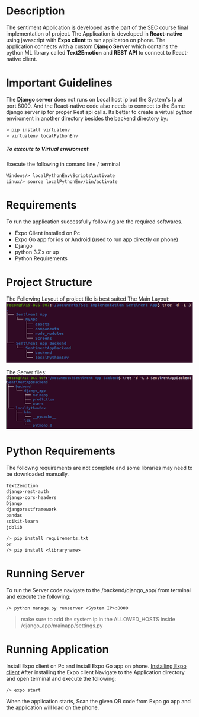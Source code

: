 # Description
The sentiment Application is developed as the part of the SEC course final implementation of project. The Application is developed in **React-native** using javascript with **Expo client** to run applicaton on phone. 
The application connects with a custom **Django Server** which contains the python ML library called **Text2Emotion** and **REST API** to connect to React-native client.

# Important Guidelines
The **Django server** does not runs on Local host ip but the System's Ip at port 8000. And the React-native code also needs to connect to the Same django server ip for proper Rest api calls.
Its better to create a virtual python enviroment in another directory besides the backend directory by:
```
> pip install virtualenv
> virtualenv localPythonEnv
```
##### To execute to Virtual enviroment
Execute the following in comand line / terminal
```
Windows/> localPythonEnv\Scripts\activate
Linux/> source localPythonEnv/bin/activate
```

# Requirements
To run the application successfully following are the required softwares.
+ Expo Client installed on Pc
+ Expo Go app for ios or Android (used to run app directly on phone)
+ Django
+ python 3.7.x or up
+ Python Requirements

# Project Structure
The Following Layout of project file is best suited
The Main Layout:
![](https://github.com/abdullahrecon999/Sentiment-App/blob/main/assets/Screenshot%20from%202021-06-11%2016-53-22.png)

The Server files:
![](https://github.com/abdullahrecon999/Sentiment-App/blob/main/assets/Screenshot%20from%202021-06-11%2016-39-29.png)

# Python Requirements
The followng requirements are not complete and some libraries may need to be downloaded manually.
```
Text2emotion
django-rest-auth
django-cors-headers
Django
djangorestframework
pandas
scikit-learn
joblib
```
```
/> pip install requirements.txt
or
/> pip install <libraryname>
```
# Running Server
To run the Server code navigate to the /backend/django_app/ from terminal and execute the following:
```
/> python manage.py runserver <System IP>:8000
```
> make sure to add the system ip in the ALLOWED_HOSTS inside /django_app/mainapp/settings.py

# Running Application
Install Expo client on Pc and install Expo Go app on phone.
[Installing Expo client](https://docs.expo.io/get-started/installation/)
After installing the Expo client Navigate to the Application directory and open terminal and execute the following:
```
/> expo start
```
When the application starts, Scan the given QR code from Expo go app and the application will load on the phone.






